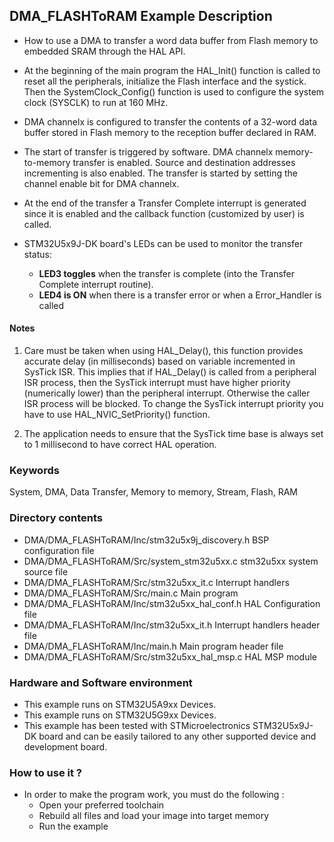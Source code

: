 ## <b>DMA_FLASHToRAM Example Description</b>

-   How to use a DMA to transfer a word data buffer from Flash memory to embedded SRAM through the HAL API.

-   At the beginning of the main program the HAL_Init() function is called to reset all the peripherals, initialize the Flash interface and the systick.
Then the SystemClock_Config() function is used to configure the system clock (SYSCLK) to run at 160 MHz.

-   DMA channelx is configured to transfer the contents of a 32-word data buffer stored in Flash memory to the reception buffer declared in RAM.

-   The start of transfer is triggered by software. DMA channelx memory-to-memory transfer is enabled. Source and destination addresses incrementing is also enabled.
The transfer is started by setting the channel enable bit for DMA channelx.

-   At the end of the transfer a Transfer Complete interrupt is generated since it is enabled and the callback function (customized by user) is called.

-   STM32U5x9J-DK board's LEDs can be used to monitor the transfer status:

    -   **LED3 toggles** when the transfer is complete (into the Transfer Complete interrupt routine).
    -   **LED4 is ON** when there is a transfer error or when a Error_Handler is called

#### <b>Notes</b>

 1. Care must be taken when using HAL_Delay(), this function provides accurate delay (in milliseconds)
    based on variable incremented in SysTick ISR. This implies that if HAL_Delay() is called from
    a peripheral ISR process, then the SysTick interrupt must have higher priority (numerically lower)
    than the peripheral interrupt. Otherwise the caller ISR process will be blocked.
    To change the SysTick interrupt priority you have to use HAL_NVIC_SetPriority() function.

 2. The application needs to ensure that the SysTick time base is always set to 1 millisecond
    to have correct HAL operation.

### <b>Keywords</b>

System, DMA, Data Transfer, Memory to memory, Stream, Flash, RAM

### <b>Directory contents</b>

-   DMA/DMA_FLASHToRAM/Inc/stm32u5x9j_discovery.h       BSP configuration file
-   DMA/DMA_FLASHToRAM/Src/system_stm32u5xx.c           stm32u5xx system source file
-   DMA/DMA_FLASHToRAM/Src/stm32u5xx_it.c               Interrupt handlers
-   DMA/DMA_FLASHToRAM/Src/main.c                       Main program
-   DMA/DMA_FLASHToRAM/Inc/stm32u5xx_hal_conf.h         HAL Configuration file
-   DMA/DMA_FLASHToRAM/Inc/stm32u5xx_it.h               Interrupt handlers header file
-   DMA/DMA_FLASHToRAM/Inc/main.h                       Main program header file
-   DMA/DMA_FLASHToRAM/Src/stm32u5xx_hal_msp.c          HAL MSP module

### <b>Hardware and Software environment</b>

-   This example runs on STM32U5A9xx Devices.
-   This example runs on STM32U5G9xx Devices.
-   This example has been tested with STMicroelectronics STM32U5x9J-DK
    board and can be easily tailored to any other supported device
    and development board.

### <b>How to use it ?</b>

-   In order to make the program work, you must do the following :
    -   Open your preferred toolchain
    -   Rebuild all files and load your image into target memory
    -   Run the example


